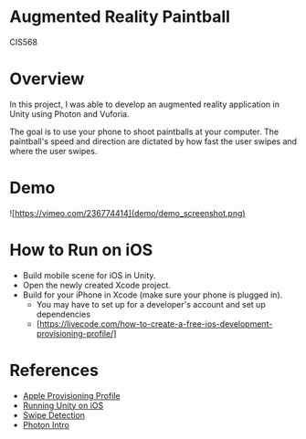 # Augmented Reality Paintball 
CIS568  

# Overview

In this project, I was able to develop an augmented reality application in Unity using Photon and Vuforia. 

The goal is to use your phone to shoot paintballs at your computer. The paintball's speed and direction are dictated by how fast the user swipes and where the user swipes. 

# Demo
![https://vimeo.com/236774414](demo/demo_screenshot.png)

# How to Run on iOS
- Build mobile scene for iOS in Unity.
- Open the newly created Xcode project.
- Build for your iPhone in Xcode (make sure your phone is plugged in).
    - You may have to set up for a developer's account and set up dependencies 
    - [https://livecode.com/how-to-create-a-free-ios-development-provisioning-profile/]

# References
- [Apple Provisioning Profile](https://livecode.com/how-to-create-a-free-ios-development-provisioning-profile/)
- [Running Unity on iOS](https://unity3d.com/learn/tutorials/topics/mobile-touch/building-your-unity-game-ios-device-testing)
- [Swipe Detection](http://blog.trsquarelab.com/2015/02/detecting-swipe-from-unity3d-c-scripts.html)
- [Photon Intro](https://doc.photonengine.com/en-us/pun/current/getting-started/pun-intro)